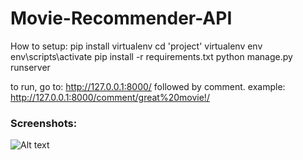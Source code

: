 # Movie-Recommender-API

How to setup:
pip install virtualenv
cd 'project'
virtualenv env
env\scripts\activate
pip install -r requirements.txt
python manage.py runserver

to run, go to: http://127.0.0.1:8000/ followed by comment. example:
http://127.0.0.1:8000/comment/great%20movie!/


### Screenshots:

![Alt text](Screenshots/preview.jpg?raw=true "preview-1")<br>